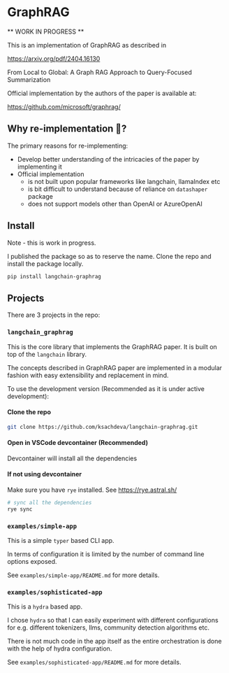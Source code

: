 # GraphRAG

** WORK IN PROGRESS **

This is an implementation of GraphRAG as described in 

https://arxiv.org/pdf/2404.16130

From Local to Global: A Graph RAG Approach to Query-Focused Summarization

Official implementation by the authors of the paper is available at:

https://github.com/microsoft/graphrag/

## Why re-implementation 🤔?

The primary reasons for re-implementing:

* Develop better understanding of the intricacies of the paper by implementing it
* Official implementation
    - is not built upon popular frameworks like langchain, llamaIndex etc
    - is bit difficult to understand because of reliance on `datashaper` package
    - does not support models other than OpenAI or AzureOpenAI

## Install

Note - this is work in progress. 

I published the package so as to reserve the name. Clone the repo and install the package locally.

```bash
pip install langchain-graphrag
```

## Projects 

There are 3 projects in the repo:

### `langchain_graphrag` 

This is the core library that implements the GraphRAG paper. It is built on top of the `langchain` library.

The concepts described in GraphRAG paper are implemented in a modular fashion with easy extensibility and replacement in mind. 

To use the development version (Recommended as it is under active development):

#### Clone the repo

```bash
git clone https://github.com/ksachdeva/langchain-graphrag.git
```
#### Open in VSCode devcontainer (Recommended)

Devcontainer will install all the dependencies

#### If not using devcontainer

Make sure you have `rye` installed. See https://rye.astral.sh/

```bash
# sync all the dependencies
rye sync
```

### `examples/simple-app`

This is a simple `typer` based CLI app.

In terms of configuration it is limited by the number of command line options exposed.

See `examples/simple-app/README.md` for more details.

### `examples/sophisticated-app`

This is a `hydra` based app. 

I chose `hydra` so that I can easily experiment with different configurations for e.g. different tokenizers, llms, community detection algorithms etc.

There is not much code in the app itself as the entire orchestration is done with the help of hydra configuration. 

See `examples/sophisticated-app/README.md` for more details.